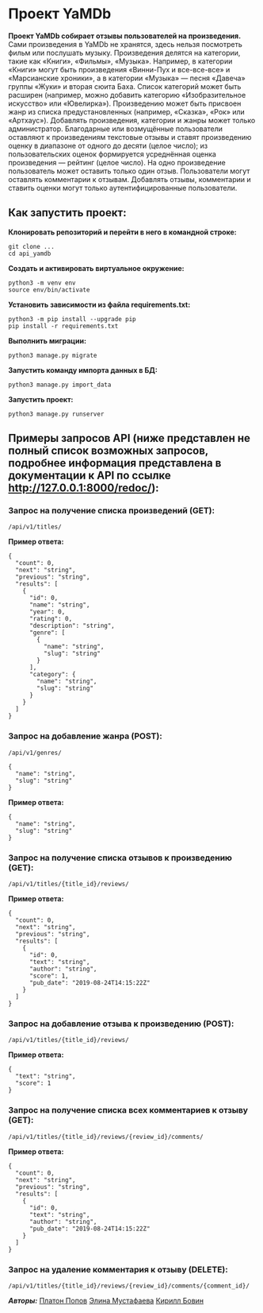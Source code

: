 # Проект YaMDb
**Проект YaMDb собирает отзывы пользователей на произведения.**
Сами произведения в YaMDb не хранятся, здесь нельзя посмотреть фильм или послушать музыку.
Произведения делятся на категории, такие как «Книги», «Фильмы», «Музыка». Например, в категории «Книги» могут быть произведения «Винни-Пух и все-все-все» и «Марсианские хроники», а в категории «Музыка» — песня «Давеча» группы «Жуки» и вторая сюита Баха. Список категорий может быть расширен (например, можно добавить категорию «Изобразительное искусство» или «Ювелирка»). 
Произведению может быть присвоен жанр из списка предустановленных (например, «Сказка», «Рок» или «Артхаус»). 
Добавлять произведения, категории и жанры может только администратор.
Благодарные или возмущённые пользователи оставляют к произведениям текстовые отзывы и ставят произведению оценку в диапазоне от одного до десяти (целое число); из пользовательских оценок формируется усреднённая оценка произведения — рейтинг (целое число). На одно произведение пользователь может оставить только один отзыв.
Пользователи могут оставлять комментарии к отзывам.
Добавлять отзывы, комментарии и ставить оценки могут только аутентифицированные пользователи.

## Как запустить проект:
**Клонировать репозиторий и перейти в него в командной строке:**
```
git clone ...
cd api_yamdb
```
**Cоздать и активировать виртуальное окружение:**
```
python3 -m venv env
source env/bin/activate
```
**Установить зависимости из файла requirements.txt:**
```
python3 -m pip install --upgrade pip
pip install -r requirements.txt
```
**Выполнить миграции:**
```
python3 manage.py migrate
```
**Запустить команду импорта данных в БД:**
```
python3 manage.py import_data
```
**Запустить проект:**
```
python3 manage.py runserver
```
## Примеры запросов API (ниже представлен не полный список возможных запросов, подробнее информация представлена в документации к API по ссылке http://127.0.0.1:8000/redoc/):
### Запрос на получение списка произведений (GET):
```
/api/v1/titles/
```
**Пример ответа:**
```
{
  "count": 0,
  "next": "string",
  "previous": "string",
  "results": [
    {
      "id": 0,
      "name": "string",
      "year": 0,
      "rating": 0,
      "description": "string",
      "genre": [
        {
          "name": "string",
          "slug": "string"
        }
      ],
      "category": {
        "name": "string",
        "slug": "string"
      }
    }
  ]
}
```
### Запрос на добавление жанра (POST):
```
/api/v1/genres/
```
```
{
  "name": "string",
  "slug": "string"
}
```
**Пример ответа:**
```
{
  "name": "string",
  "slug": "string"
}
```
### Запрос на получение списка отзывов к произведению (GET):
```
/api/v1/titles/{title_id}/reviews/
```
**Пример ответа:**
```
{
  "count": 0,
  "next": "string",
  "previous": "string",
  "results": [
    {
      "id": 0,
      "text": "string",
      "author": "string",
      "score": 1,
      "pub_date": "2019-08-24T14:15:22Z"
    }
  ]
}
```
### Запрос на добавление отзыва к произведению (POST):
```
/api/v1/titles/{title_id}/reviews/
```
**Пример ответа:**
```
{
  "text": "string",
  "score": 1
}
```
### Запрос на получение списка всех комментариев к отзыву (GET):
```
/api/v1/titles/{title_id}/reviews/{review_id}/comments/
```
**Пример ответа:**
```
{
  "count": 0,
  "next": "string",
  "previous": "string",
  "results": [
    {
      "id": 0,
      "text": "string",
      "author": "string",
      "pub_date": "2019-08-24T14:15:22Z"
    }
  ]
}
```
### Запрос на удаление комментария к отзыву (DELETE):
```
/api/v1/titles/{title_id}/reviews/{review_id}/comments/{comment_id}/
```
***Авторы:***
[Платон Попов](https://github.com/BetterCallTheAmbulance)
[Элина Мустафаева](https://github.com/Elllym-em)
[Кирилл Бовин](https://github.com/Kirill-Bovin/)
